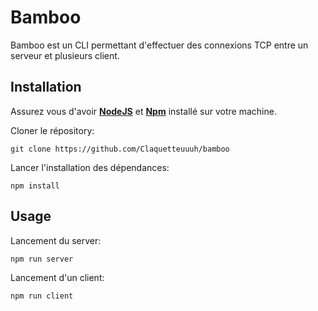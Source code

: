 # Bamboo
Bamboo est un CLI permettant d'effectuer des connexions TCP entre un serveur et plusieurs client.

## Installation

Assurez vous d'avoir [**NodeJS**](https://nodejs.org/en) et [**Npm**](https://www.npmjs.com/) installé sur votre machine.

Cloner le répository:
```
git clone https://github.com/Claquetteuuuh/bamboo
```

Lancer l'installation des dépendances:
```
npm install
```

## Usage

Lancement du server:
```
npm run server
```

Lancement d'un client:
```
npm run client
```
